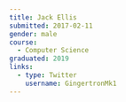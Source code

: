```yaml
---
title: Jack Ellis
submitted: 2017-02-11
gender: male
course:
  - Computer Science
graduated: 2019
links:
  - type: Twitter
    username: GingertronMk1
---
```

